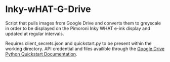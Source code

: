 # Inky-wHAT-G-Drive
Script that pulls images from Google Drive and converts them to greyscale in order to be displayed on the Pimoroni Inky WHAT e-ink display and updated at regular intervals.

Requires client_secrets.json and quickstart.py to be present within the working directory. API credential and files availible through the [Google Drive Python Quickstart Documentation](https://developers.google.com/drive/api/quickstart/python).
